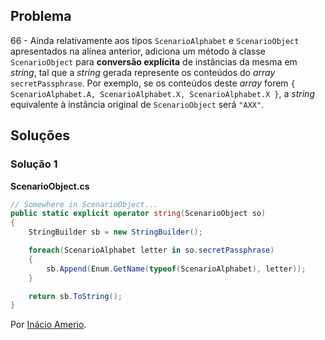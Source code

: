 ## Problema

66 - Ainda relativamente aos tipos `ScenarioAlphabet` e `ScenarioObject`
apresentados na alínea anterior, adiciona um método à classe `ScenarioObject`
para **conversão explícita** de instâncias da mesma em _string_, tal que a
_string_ gerada represente os conteúdos do _array_ `secretPassphrase`. Por
exemplo, se os conteúdos deste _array_ forem
`{ ScenarioAlphabet.A, ScenarioAlphabet.X, ScenarioAlphabet.X }`, a _string_
equivalente à instância original de `ScenarioObject` será `"AXX"`.

## Soluções

### Solução 1

**ScenarioObject.cs**

```csharp
// Somewhere in ScenarioObject...
public static explicit operator string(ScenarioObject so)
{
    StringBuilder sb = new StringBuilder();

    foreach(ScenarioAlphabet letter in so.secretPassphrase)
    {
        sb.Append(Enum.GetName(typeof(ScenarioAlphabet), letter));
    }

    return sb.ToString();
}
```

Por [Inácio Amerio](https://github.com/FPTheFluffyPawed).